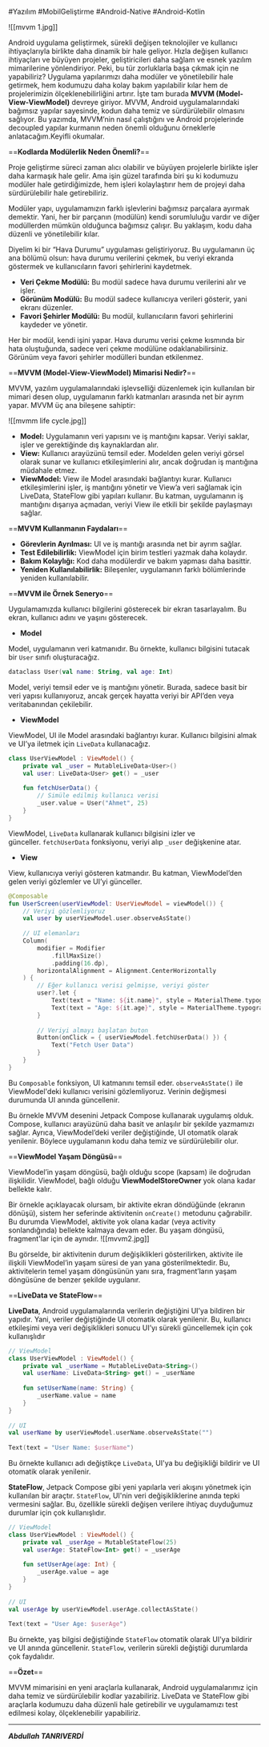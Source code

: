#Yazılım #MobilGeliştirme #Android-Native #Android-Kotlin


![[mvvm 1.jpg]]


Android uygulama geliştirmek, sürekli değişen teknolojiler ve kullanıcı ihtiyaçlarıyla birlikte daha dinamik bir hale geliyor. Hızla değişen kullanıcı ihtiyaçları ve büyüyen projeler, geliştiricileri daha sağlam ve esnek yazılım mimarilerine yönlendiriyor. Peki, bu tür zorluklarla başa çıkmak için ne yapabiliriz? Uygulama yapılarımızı daha modüler ve yönetilebilir hale getirmek, hem kodumuzu daha kolay bakım yapılabilir kılar hem de projelerimizin ölçeklenebilirliğini artırır. İşte tam burada **MVVM (Model-View-ViewModel)** devreye giriyor. MVVM, Android uygulamalarındaki bağımsız yapılar sayesinde, kodun daha temiz ve sürdürülebilir olmasını sağlıyor. Bu yazımda, MVVM’nin nasıl çalıştığını ve Android projelerinde decoupled yapılar kurmanın neden önemli olduğunu örneklerle anlatacağım.Keyifli okumalar.

==**Kodlarda Modülerlik Neden Önemli?**==

Proje geliştirme süreci zaman alıcı olabilir ve büyüyen projelerle birlikte işler daha karmaşık hale gelir. Ama işin güzel tarafında biri şu ki kodumuzu modüler hale getirdiğimizde, hem işleri kolaylaştırır hem de projeyi daha sürdürülebilir hale getirebiliriz.

Modüler yapı, uygulamamızın farklı işlevlerini bağımsız parçalara ayırmak demektir. Yani, her bir parçanın (modülün) kendi sorumluluğu vardır ve diğer modüllerden mümkün olduğunca bağımsız çalışır. Bu yaklaşım, kodu daha düzenli ve yönetilebilir kılar.

Diyelim ki bir “Hava Durumu” uygulaması geliştiriyoruz. Bu uygulamanın üç ana bölümü olsun: hava durumu verilerini çekmek, bu veriyi ekranda göstermek ve kullanıcıların favori şehirlerini kaydetmek.

- **Veri Çekme Modülü:** Bu modül sadece hava durumu verilerini alır ve işler.
- **Görünüm Modülü:** Bu modül sadece kullanıcıya verileri gösterir, yani ekranı düzenler.
- **Favori Şehirler Modülü:** Bu modül, kullanıcıların favori şehirlerini kaydeder ve yönetir.

Her bir modül, kendi işini yapar. Hava durumu verisi çekme kısmında bir hata oluştuğunda, sadece veri çekme modülüne odaklanabilirsiniz. Görünüm veya favori şehirler modülleri bundan etkilenmez.

==**MVVM (Model-View-ViewModel) Mimarisi Nedir?**==

MVVM, yazılım uygulamalarındaki işlevselliği düzenlemek için kullanılan bir mimari desen olup, uygulamanın farklı katmanları arasında net bir ayrım yapar. MVVM üç ana bileşene sahiptir: 

![[mvmm life cycle.jpg]]

- **Model:** Uygulamanın veri yapısını ve iş mantığını kapsar. Veriyi saklar, işler ve gerektiğinde dış kaynaklardan alır.
- **View:** Kullanıcı arayüzünü temsil eder. Modelden gelen veriyi görsel olarak sunar ve kullanıcı etkileşimlerini alır, ancak doğrudan iş mantığına müdahale etmez.
- **ViewModel:** View ile Model arasındaki bağlantıyı kurar. Kullanıcı etkileşimlerini işler, iş mantığını yönetir ve View’a veri sağlamak için LiveData, StateFlow gibi yapıları kullanır. Bu katman, uygulamanın iş mantığını dışarıya açmadan, veriyi View ile etkili bir şekilde paylaşmayı sağlar.

==**MVVM Kullanmanın Faydaları**==

- **Görevlerin Ayrılması:** UI ve iş mantığı arasında net bir ayrım sağlar.
- **Test Edilebilirlik:** ViewModel için birim testleri yazmak daha kolaydır.
- **Bakım Kolaylığı:** Kod daha modülerdir ve bakım yapması daha basittir.
- **Yeniden Kullanılabilirlik:** Bileşenler, uygulamanın farklı bölümlerinde yeniden kullanılabilir.

==**MVVM ile Örnek Seneryo**==

Uygulamamızda kullanıcı bilgilerini gösterecek bir ekran tasarlayalım. Bu ekran, kullanıcı adını ve yaşını gösterecek.

- **Model**

Model, uygulamanın veri katmanıdır. Bu örnekte, kullanıcı bilgisini tutacak bir `User` sınıfı oluşturacağız.
 ```kotlin
 dataclass User(val name: String, val age: Int)
```


Model, veriyi temsil eder ve iş mantığını yönetir. Burada, sadece basit bir veri yapısı kullanıyoruz, ancak gerçek hayatta veriyi bir API’den veya veritabanından çekilebilir.

- **ViewModel**

ViewModel, UI ile Model arasındaki bağlantıyı kurar. Kullanıcı bilgisini almak ve UI’ya iletmek için `LiveData` kullanacağız.
```kotlin
class UserViewModel : ViewModel() {  
    private val _user = MutableLiveData<User>()  
    val user: LiveData<User> get() = _user  
  
    fun fetchUserData() {  
        // Simüle edilmiş kullanıcı verisi  
        _user.value = User("Ahmet", 25)  
    }  
}
```


ViewModel, `LiveData` kullanarak kullanıcı bilgisini izler ve günceller. `fetchUserData` fonksiyonu, veriyi alıp `_user` değişkenine atar.

- **View**

View, kullanıcıya veriyi gösteren katmandır. Bu katman, ViewModel’den gelen veriyi gözlemler ve UI’yi günceller.
```kotlin
@Composable  
fun UserScreen(userViewModel: UserViewModel = viewModel()) {  
    // Veriyi gözlemliyoruz  
    val user by userViewModel.user.observeAsState()  
  
    // UI elemanları  
    Column(  
        modifier = Modifier  
            .fillMaxSize()  
            .padding(16.dp),  
        horizontalAlignment = Alignment.CenterHorizontally  
    ) {  
        // Eğer kullanıcı verisi gelmişse, veriyi göster  
        user?.let {  
            Text(text = "Name: ${it.name}", style = MaterialTheme.typography.h6)  
            Text(text = "Age: ${it.age}", style = MaterialTheme.typography.body1)  
        }  
  
        // Veriyi almayı başlatan buton  
        Button(onClick = { userViewModel.fetchUserData() }) {  
            Text("Fetch User Data")  
        }  
    }  
}
```

Bu `Composable` fonksiyon, UI katmanını temsil eder. `observeAsState()` ile ViewModel'deki kullanıcı verisini gözlemliyoruz. Verinin değişmesi durumunda UI anında güncellenir.

Bu örnekle MVVM desenini Jetpack Compose kullanarak uygulamış olduk. Compose, kullanıcı arayüzünü daha basit ve anlaşılır bir şekilde yazmamızı sağlar. Ayrıca, ViewModel’deki veriler değiştiğinde, UI otomatik olarak yenilenir. Böylece uygulamanın kodu daha temiz ve sürdürülebilir olur.

==**ViewModel Yaşam Döngüsü**==

ViewModel’in yaşam döngüsü, bağlı olduğu scope (kapsam) ile doğrudan ilişkilidir. ViewModel, bağlı olduğu **ViewModelStoreOwner** yok olana kadar bellekte kalır.

Bir örnekle açıklayacak olursam, bir aktivite ekran döndüğünde (ekranın dönüşü), sistem her seferinde aktivitenin `onCreate()` metodunu çağırabilir. Bu durumda ViewModel, aktivite yok olana kadar (veya activity sonlandığında) bellekte kalmaya devam eder. Bu yaşam döngüsü, fragment'lar için de aynıdır.
![[mvvm2.jpg]]



Bu görselde, bir aktivitenin durum değişiklikleri gösterilirken, aktivite ile ilişkili ViewModel’in yaşam süresi de yan yana gösterilmektedir. Bu, aktivitelerin temel yaşam döngüsünün yanı sıra, fragment’ların yaşam döngüsüne de benzer şekilde uygulanır.


==**LiveData ve StateFlow**==

**LiveData**, Android uygulamalarında verilerin değiştiğini UI’ya bildiren bir yapıdır. Yani, veriler değiştiğinde UI otomatik olarak yenilenir. Bu, kullanıcı etkileşimi veya veri değişiklikleri sonucu UI’yı sürekli güncellemek için çok kullanışlıdır

```kotlin
// ViewModel  
class UserViewModel : ViewModel() {  
    private val _userName = MutableLiveData<String>()  
    val userName: LiveData<String> get() = _userName  
  
    fun setUserName(name: String) {  
        _userName.value = name  
    }  
}  
  
// UI  
val userName by userViewModel.userName.observeAsState("")  
  
Text(text = "User Name: $userName")
```

Bu örnekte kullanıcı adı değiştikçe `LiveData`, UI'ya bu değişikliği bildirir ve UI otomatik olarak yenilenir.

**StateFlow**, Jetpack Compose gibi yeni yapılarla veri akışını yönetmek için kullanılan bir araçtır. `StateFlow`, UI'nin veri değişikliklerine anında tepki vermesini sağlar. Bu, özellikle sürekli değişen verilere ihtiyaç duyduğumuz durumlar için çok kullanışlıdır.

```kotlin
// ViewModel  
class UserViewModel : ViewModel() {  
    private val _userAge = MutableStateFlow(25)  
    val userAge: StateFlow<Int> get() = _userAge  
  
    fun setUserAge(age: Int) {  
        _userAge.value = age  
    }  
}  
  
// UI  
val userAge by userViewModel.userAge.collectAsState()  
  
Text(text = "User Age: $userAge")
```

Bu örnekte, yaş bilgisi değiştiğinde `StateFlow` otomatik olarak UI'ya bildirir ve UI anında güncellenir. `StateFlow`, verilerin sürekli değiştiği durumlarda çok faydalıdır.

 ==**Özet**==

MVVM mimarisini en yeni araçlarla kullanarak, Android uygulamalarımız için daha temiz ve sürdürülebilir kodlar yazabiliriz. LiveData ve StateFlow gibi araçlarla kodumuzu daha düzenli hale getirebilir ve uygulamamızı test edilmesi kolay, ölçeklenebilir yapabiliriz.
****

***Abdullah TANRIVERDİ***